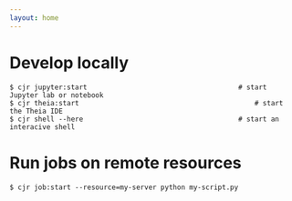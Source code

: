 ```yaml
---
layout: home
---
```


# Develop locally
```console
$ cjr jupyter:start	                                    # start Jupyter lab or notebook
$ cjr theia:start                                           # start the Theia IDE
$ cjr shell --here	                                    # start an interacive shell
```

# Run jobs on remote resources
```console
$ cjr job:start --resource=my-server python my-script.py
```